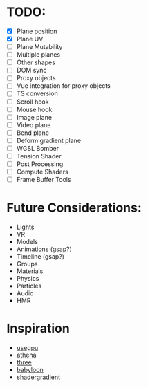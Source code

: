 # TODO:
- [x] Plane position
- [x] Plane UV
- [ ] Plane Mutability
- [ ] Multiple planes
- [ ] Other shapes
- [ ] DOM sync
- [ ] Proxy objects
- [ ] Vue integration for proxy objects
- [ ] TS conversion
- [ ] Scroll hook
- [ ] Mouse hook
- [ ] Image plane
- [ ] Video plane
- [ ] Bend plane
- [ ] Deform gradient plane
- [ ] WGSL Bomber
- [ ] Tension Shader
- [ ] Post Processing
- [ ] Compute Shaders
- [ ] Frame Buffer Tools

# Future Considerations:
- Lights
- VR
- Models
- Animations (gsap?)
- Timeline (gsap?)
- Groups
- Materials
- Physics
- Particles
- Audio
- HMR

# Inspiration
- [usegpu](usegpu.live/)
- [athena](athena.js.org)
- [three](threejs.org/docs/)
- [babyloon](https://github.com/BabylonJS/Babylon.js/blob/master/packages/dev/core/src/Meshes/Builders/planeBuilder.ts)
- [shadergradient](https://www.shadergradient.co/)